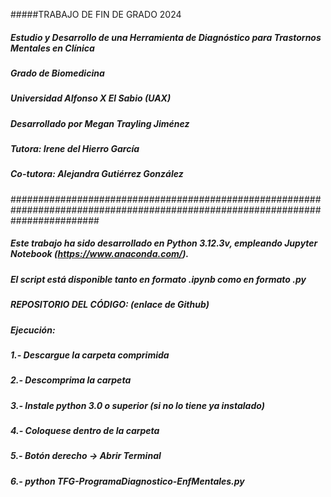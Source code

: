
#####TRABAJO DE FIN DE GRADO 2024

##### Estudio y Desarrollo de una Herramienta de Diagnóstico para Trastornos Mentales en Clínica

##### Grado de Biomedicina
##### Universidad Alfonso X El Sabio (UAX)

##### Desarrollado por Megan Trayling Jiménez 

##### Tutora: Irene del Hierro García
##### Co-tutora: Alejandra Gutiérrez González

################################################################################################################################

##### Este trabajo ha sido desarrollado en Python 3.12.3v, empleando Jupyter Notebook (https://www.anaconda.com/).
##### El script está disponible tanto en formato .ipynb como en formato .py
##### REPOSITORIO DEL CÓDIGO: (enlace de Github)

##### Ejecución:
##### 1.- Descargue la carpeta comprimida
##### 2.- Descomprima la carpeta
##### 3.- Instale python 3.0 o superior (si no lo tiene ya instalado)
##### 4.- Coloquese dentro de la carpeta
##### 5.- Botón derecho -> Abrir Terminal 
##### 6.- python TFG-ProgramaDiagnostico-EnfMentales.py
